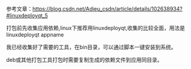 参考文章：https://blog.csdn.net/Adieu_csdn/article/details/102638934?#linuxdeployqt_5

  打包前先收集应用依赖,linux下推荐用linuxdeployqt,收集的比较全面，用法是linuxdeployqt appname

  我已经收集好了需要的工具，在bin目录，可以通过脚本一键安装到系统。

  deb或其他打包工具打包时需要复制生成的依赖文件到应用同目录。




